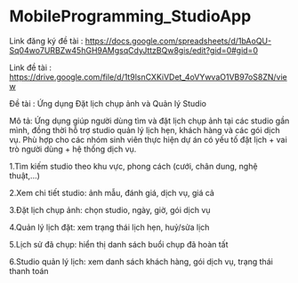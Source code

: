 # MobileProgramming_StudioApp

Link đăng ký đề tài : https://docs.google.com/spreadsheets/d/1bAoQU-Sq04wo7URBZw45hGH9AMgsqCdyJttzBQw8gis/edit?gid=0#gid=0

Link đề tài : https://drive.google.com/file/d/1t9lsnCXKiVDet_4oVYwvaO1VB97oS8ZN/view


Đề tài : Ứng dụng Đặt lịch chụp ảnh và Quản lý Studio

Mô tả: Ứng dụng giúp người dùng tìm và đặt lịch chụp ảnh tại các studio gần mình, đồng thời hỗ trợ studio
quản lý lịch hẹn, khách hàng và các gói dịch vụ. Phù hợp cho các nhóm sinh viên thực hiện dự án có yếu tố
đặt lịch + vai trò người dùng + hệ thống dịch vụ.

1.Tìm kiếm studio theo khu vực, phong cách (cưới, chân dung, nghệ thuật,...)

2.Xem chi tiết studio: ảnh mẫu, đánh giá, dịch vụ, giá cả

3.Ðặt lịch chụp ảnh: chọn studio, ngày, giờ, gói dịch vụ

4.Quản lý lịch đặt: xem trạng thái lịch hẹn, huỷ/sửa lịch

5.Lịch sử đã chụp: hiển thị danh sách buổi chụp đã hoàn tất

6.Studio quản lý lịch: xem danh sách khách hàng, gói dịch vụ, trạng thái thanh toán
